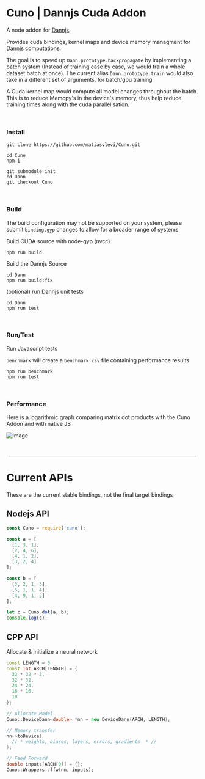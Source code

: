 # Cuno | Dannjs Cuda Addon

A node addon for [Dannjs](https://dannjs.org). 

Provides cuda bindings, kernel maps and device memory managment for [Dannjs](https://dannjs.org) computations.

The goal is to speed up `Dann.prototype.backpropagate` by implementing a batch system (Instead of training case by case, we would train a whole dataset batch at once). The current alias `Dann.prototype.train` would also take in a different set of arguments, for batch/gpu training  

A Cuda kernel map would compute all model changes throughout the batch. This is to reduce Memcpy's in the device's memory, thus help reduce training times along with the cuda parallelisation.

<br/>

### Install

```
git clone https://github.com/matiasvlevi/Cuno.git

cd Cuno
npm i

git submodule init
cd Dann
git checkout Cuno
```

<br/>

### Build

The build configuration may not be supported on your system, please submit `binding.gyp` changes to allow for a broader range of systems 

Build CUDA source with node-gyp (nvcc)

```
npm run build
```

Build the Dannjs Source

```
cd Dann
npm run build:fix
```

(optional) run Dannjs unit tests

```
cd Dann
npm run test
```

<br/>


### Run/Test

Run Javascript tests

`benchmark` will create a `benchmark.csv` file containing performance results.

```
npm run benchmark
npm run test
```

<br/>

### Performance

Here is a logarithmic graph comparing matrix dot products with the Cuno Addon and with native JS 

![Image](https://i.ibb.co/gPfKKHn/Cuno-Log-Graph.png)


<br/>

---

# Current APIs

These are the current stable bindings, not the final target bindings 

## Nodejs API

```js
const Cuno = require('cuno');

const a = [
  [1, 3, 1],
  [2, 4, 6],
  [4, 1, 2],
  [3, 2, 4]
];

const b = [
  [3, 2, 1, 3],
  [5, 1, 1, 4],
  [4, 9, 1, 2]
];

let c = Cuno.dot(a, b);
console.log(c);
```

## CPP API

Allocate & Initialize a neural network

```cpp
const LENGTH = 5
const int ARCH[LENGTH] = { 
  32 * 32 * 3,
  32 * 32,
  24 * 24,
  16 * 16,
  10
};

// Allocate Model
Cuno::DeviceDann<double> *nn = new DeviceDann(ARCH, LENGTH);

// Memory transfer
nn->toDevice(
  // * weights, biases, layers, errors, gradients  * //
);

// Feed Forward 
double inputs[ARCH[0]] = {};
Cuno::Wrappers::ffw(nn, inputs);




```